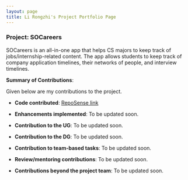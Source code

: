 ```yaml
---
layout: page
title: Li Rongzhi's Project Portfolio Page
---
```


### Project: SOCareers

SOCareers is an all-in-one app that helps CS majors to keep track of jobs/internship-related content.
The app allows students to keep track of company application timelines, their networks of people, and interview timelines.

**Summary of Contributions**:

Given below are my contributions to the project.

* **Code contributed**: [RepoSense link](https://nus-cs2103-ay2324s1.github.io/tp-dashboard/?search=li-rongzhi&breakdown=false&sort=groupTitle%20dsc&sortWithin=title&since=2023-09-22&timeframe=commit&mergegroup=&groupSelect=groupByRepos)

* **Enhancements implemented**:
    To be updated soon.

* **Contribution to the UG**:
    To be updated soon.

* **Contribution to the DG**:
    To be updated soon.

* **Contribution to team-based tasks**:
    To be updated soon.

* **Review/mentoring contributions**:
  To be updated soon.

* **Contributions beyond the project team**:
  To be updated soon.

